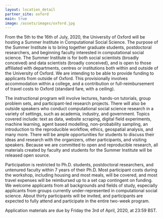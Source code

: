 ```yaml
---
layout: location_detail
partner_site: oxford
main: true
image: /assets/images/oxford.jpg
---
```


From the 5th to the 16th of July, 2020, the University of Oxford will be hosting a Summer Institute in Computational Social Science. The purpose of the Summer Institute is to bring together graduate students, postdoctoral researchers, and beginning faculty interested in computational social science. The Summer Institute is for both social scientists (broadly conceived) and data scientists (broadly conceived), and is open to those affiliated with departments, centres or institutions both within and outside of the University of Oxford. We are intending to be able to provide funding to applicants from outside of Oxford. This provisionally involves accommodation within a college, and a contribution or full-reimbursement of travel costs to Oxford (standard fare, with a ceiling).

The instructional program will involve lectures, hands-on tutorials, group problem sets, and participant-led research projects. There will also be outside speakers who conduct computational social science research in a variety of settings, such as academia, industry, and government. Topics covered include: text as data, website scraping, digital field experiments, machine learning, agent based modelling, non-probability sampling, an introduction to the reproducible workflow, ethics, geospatial analysis, and many more. There will be ample opportunities for students to discuss their ideas and research with the organizers, other participants, and visiting speakers. Because we are committed to open and reproducible research, all materials created by faculty and students for the Summer Institute will be released open source.

Participation is restricted to Ph.D. students, postdoctoral researchers, and untenured faculty within 7 years of their Ph.D. Most participant costs during the workshop, including housing and most meals, will be covered, and most travel expenses will be reimbursed up to a set cap contingent on funding. We welcome applicants from all backgrounds and fields of study, especially applicants from groups currently under-represented in computational social science. About thirty participants will be invited, and participants are expected to fully attend and participate in the entire two-week program.

Application materials are due by Friday the 3rd of April, 2020, at 23:59 BST.
